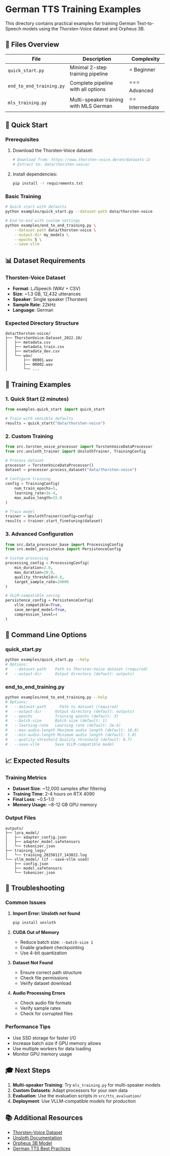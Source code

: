 # German TTS Training Examples

This directory contains practical examples for training German Text-to-Speech models using the Thorsten-Voice dataset and Orpheus 3B.

## 📁 Files Overview

| File | Description | Complexity |
|------|-------------|------------|
| `quick_start.py` | Minimal 2-step training pipeline | ⭐ Beginner |
| `end_to_end_training.py` | Complete pipeline with all options | ⭐⭐⭐ Advanced |
| `mls_training.py` | Multi-speaker training with MLS German | ⭐⭐ Intermediate |

## 🚀 Quick Start

### Prerequisites
1. Download the Thorsten-Voice dataset:
   ```bash
   # Download from: https://www.thorsten-voice.de/en/datasets-2/
   # Extract to: data/thorsten-voice/
   ```

2. Install dependencies:
   ```bash
   pip install -r requirements.txt
   ```

### Basic Training
```bash
# Quick start with defaults
python examples/quick_start.py --dataset-path data/thorsten-voice

# End-to-end with custom settings
python examples/end_to_end_training.py \
    --dataset-path data/thorsten-voice \
    --output-dir my_models \
    --epochs 5 \
    --save-vllm
```

## 📊 Dataset Requirements

### Thorsten-Voice Dataset
- **Format**: LJSpeech (WAV + CSV)
- **Size**: ~1.3 GB, 12,432 utterances
- **Speaker**: Single speaker (Thorsten)
- **Sample Rate**: 22kHz
- **Language**: German

### Expected Directory Structure
```
data/thorsten-voice/
├── ThorstenVoice-Dataset_2022.10/
│   ├── metadata.csv
│   ├── metadata_train.csv
│   ├── metadata_dev.csv
│   └── wav/
│       ├── 00001.wav
│       ├── 00002.wav
│       └── ...
```

## 🎯 Training Examples

### 1. Quick Start (2 minutes)
```python
from examples.quick_start import quick_start

# Train with sensible defaults
results = quick_start("data/thorsten-voice")
```

### 2. Custom Training
```python
from src.torsten_voice_processor import TorstenVoiceDataProcessor
from src.unsloth_trainer import UnslothTrainer, TrainingConfig

# Process dataset
processor = TorstenVoiceDataProcessor()
dataset = processor.process_dataset("data/thorsten-voice")

# Configure training
config = TrainingConfig(
    num_train_epochs=5,
    learning_rate=3e-4,
    max_audio_length=15.0
)

# Train model
trainer = UnslothTrainer(config=config)
results = trainer.start_finetuning(dataset)
```

### 3. Advanced Configuration
```python
from src.data_processor_base import ProcessingConfig
from src.model_persistence import PersistenceConfig

# Custom processing
processing_config = ProcessingConfig(
    min_duration=2.0,
    max_duration=20.0,
    quality_threshold=0.8,
    target_sample_rate=24000
)

# VLLM-compatible saving
persistence_config = PersistenceConfig(
    vllm_compatible=True,
    save_merged_model=True,
    compression_level=4
)
```

## 🔧 Command Line Options

### quick_start.py
```bash
python examples/quick_start.py --help
# Options:
#   --dataset-path    Path to Thorsten-Voice dataset (required)
#   --output-dir      Output directory (default: outputs)
```

### end_to_end_training.py
```bash
python examples/end_to_end_training.py --help
# Options:
#   --dataset-path      Path to dataset (required)
#   --output-dir      Output directory (default: outputs)
#   --epochs          Training epochs (default: 3)
#   --batch-size      Batch size (default: 1)
#   --learning-rate   Learning rate (default: 2e-4)
#   --max-audio-length Maximum audio length (default: 10.0)
#   --min-audio-length Minimum audio length (default: 1.0)
#   --quality-threshold Quality threshold (default: 0.7)
#   --save-vllm       Save VLLM-compatible model
```

## 📈 Expected Results

### Training Metrics
- **Dataset Size**: ~12,000 samples after filtering
- **Training Time**: 2-4 hours on RTX 4090
- **Final Loss**: ~0.5-1.0
- **Memory Usage**: ~8-12 GB GPU memory

### Output Files
```
outputs/
├── lora_model/
│   ├── adapter_config.json
│   ├── adapter_model.safetensors
│   └── tokenizer.json
├── training_logs/
│   └── training_20250117_143022.log
└── vllm_model/ (if --save-vllm used)
    ├── config.json
    ├── model.safetensors
    └── tokenizer.json
```

## 🐛 Troubleshooting

### Common Issues

1. **Import Error: Unsloth not found**
   ```bash
   pip install unsloth
   ```

2. **CUDA Out of Memory**
   - Reduce batch size: `--batch-size 1`
   - Enable gradient checkpointing
   - Use 4-bit quantization

3. **Dataset Not Found**
   - Ensure correct path structure
   - Check file permissions
   - Verify dataset download

4. **Audio Processing Errors**
   - Check audio file formats
   - Verify sample rates
   - Check for corrupted files

### Performance Tips
- Use SSD storage for faster I/O
- Increase batch size if GPU memory allows
- Use multiple workers for data loading
- Monitor GPU memory usage

## 🎓 Next Steps

1. **Multi-speaker Training**: Try `mls_training.py` for multi-speaker models
2. **Custom Datasets**: Adapt processors for your own data
3. **Evaluation**: Use the evaluation scripts in `src/tts_evaluation/`
4. **Deployment**: Use VLLM-compatible models for production

## 📚 Additional Resources

- [Thorsten-Voice Dataset](https://www.thorsten-voice.de/en/datasets-2/)
- [Unsloth Documentation](https://docs.unsloth.ai/)
- [Orpheus 3B Model](https://huggingface.co/unsloth/orpheus-3b-0.1-ft)
- [German TTS Best Practices](docs/research_findings.md)
